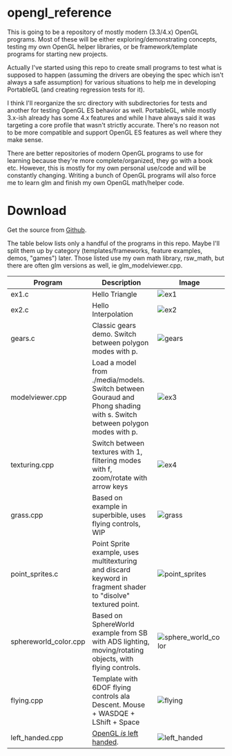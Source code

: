 opengl_reference
================

This is going to be a repository of mostly modern (3.3/4.x) OpenGL programs.
Most of these will be either exploring/demonstrating concepts, testing
my own OpenGL helper libraries, or be framework/template programs for
starting new projects.

Actually I've started using this repo to create small programs to test
what is supposed to happen (assuming the drivers are obeying the spec
which isn't always a safe assumption) for various situations to help
me in developing PortableGL (and creating regression tests for it).

I think I'll reorganize the src directory with subdirectories for tests
and another for testing OpenGL ES behavior as well.  PortableGL, while
mostly 3.x-ish already has some 4.x features and while I have always
said it was targeting a core profile that wasn't strictly accurate.
There's no reason not to be more compatible and support OpenGL ES features
as well where they make sense.

There are better repositories of modern OpenGL programs to
use for learning because they're more complete/organized,
they go with a book etc.  However, this is mostly for my own
personal use/code and will be constantly changing.  Writing
a bunch of OpenGL programs will also force me to learn glm
and finish my own OpenGL math/helper code.

Download
========
Get the source from [Github](https://github.com/rswinkle/opengl_reference).


The table below lists only a handful of the programs in this repo.  Maybe
I'll split them up by category (templates/frameworks, feature examples, demos, "games") later.
Those listed use my own math library, rsw_math, but there are often glm versions as well, ie glm_modelviewer.cpp.

| Program | Description | Image |
| --- | --- | --- |
| ex1.c | Hello Triangle                                            | ![ex1](https://raw.githubusercontent.com/rswinkle/opengl_reference/master/media/screenshots/ex_1.png) |
| ex2.c | Hello Interpolation                                       | ![ex2](https://raw.githubusercontent.com/rswinkle/opengl_reference/master/media/screenshots/ex_2.png) |
| gears.c | Classic gears demo.  Switch between polygon modes with p.  | ![gears](https://raw.githubusercontent.com/rswinkle/opengl_reference/master/media/screenshots/gears.png) |
| modelviewer.cpp | Load a model from ./media/models.  Switch between Gouraud and Phong shading with s.  Switch between polygon modes with p. | ![ex3](https://raw.githubusercontent.com/rswinkle/opengl_reference/master/media/screenshots/ex_3.png) |
| texturing.cpp | Switch between textures with 1, filtering modes with f, zoom/rotate with arrow keys | ![ex4](https://raw.githubusercontent.com/rswinkle/opengl_reference/master/media/screenshots/ex_4.png) |
| grass.cpp | Based on example in superbible, uses flying controls, WIP | ![grass](https://raw.githubusercontent.com/rswinkle/opengl_reference/master/media/screenshots/grass.png) |
| point_sprites.c | Point Sprite example, uses multitexturing and discard keyword in fragment shader to "disolve" textured point.  | ![point_sprites](https://raw.githubusercontent.com/rswinkle/opengl_reference/master/media/screenshots/point_sprites.png) |
| sphereworld_color.cpp | Based on SphereWorld example from SB with ADS lighting, moving/rotating objects, with flying controls.  | ![sphere_world_color](https://raw.githubusercontent.com/rswinkle/opengl_reference/master/media/screenshots/sphereworld_color.png) |
| flying.cpp | Template with 6DOF flying controls ala Descent. Mouse + WASDQE + LShift + Space | ![flying](https://raw.githubusercontent.com/rswinkle/opengl_reference/master/media/screenshots/flying.png) |
| left_handed.cpp | [OpenGL *is* left handed](https://stackoverflow.com/questions/5168163/is-the-opengl-coordinate-system-right-handed-or-left-handed/22675164#22675164). | ![left_handed](https://raw.githubusercontent.com/rswinkle/opengl_reference/master/media/screenshots/left_handed.png) |
